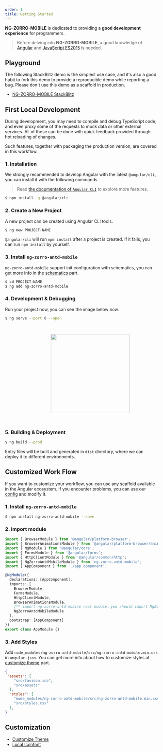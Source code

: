 ```yaml
---
order: 1
title: Getting Started
---
```


**NG-ZORRO-MOBILE** is dedicated to providing a **good development experience** for programmers.

> Before delving into **NG-ZORRO-MOBILE**, a good knowledge of [Angular](https://angular.io/) and [JavaScript ES2015](http://babeljs.io/docs/learn-es2015/) is needed.

## Playground

The following StackBlitz demo is the simplest use case, and it's also a good habit to fork this demo to provide a reproducible demo while reporting a bug. Please don't use this demo as a scaffold in production.

- [NG-ZORRO-MOBILE StackBlitz](https://stackblitz.com/edit/ng-zorro-antd-mobile-start?file=src/app/app.component.ts)

## First Local Development

During development, you may need to compile and debug TypeScript code, and even proxy some of the requests to mock data or other external services. All of these can be done with quick feedback provided through hot reloading of changes.

Such features, together with packaging the production version, are covered in this workflow.

### 1. Installation

We strongly recommended to develop Angular with the latest `@angular/cli`, you can install it with the following commands.

> Read [the documentation of `Angular CLI`](https://github.com/angular/angular-cli/wiki) to explore more features.

```bash
$ npm install -g @angular/cli
```

### 2. Create a New Project

A new project can be created using Angular CLI tools.

```bash
$ ng new PROJECT-NAME
```

`@angular/cli` will run `npm install` after a project is created. If it fails, you can run `npm install` by yourself.

### 3. Install `ng-zorro-antd-mobile`

`ng-zorro-antd-mobile` support init configuration with schematics, you can get more info in the [schematics](/#/docs/schematics/en) part.

```bash
$ cd PROJECT-NAME
$ ng add ng-zorro-antd-mobile
```

### 4. Development & Debugging

Run your project now, you can see the image below now.

```bash
$ ng serve --port 0 --open
```

<img style="display: block;padding: 30px 30%;height: 260px;" src="https://img.alicdn.com/tfs/TB15EhGJwHqK1RjSZFPXXcwapXa-500-539.png">

### 5. Building & Deployment

```bash
$ ng build --prod
```

Entry files will be built and generated in `dist` directory, where we can deploy it to different environments.

## Customized Work Flow

If you want to customize your workflow, you can use any scaffold available in the Angular ecosystem. If you encounter problems, you can use our [config](https://github.com/NG-ZORRO/ng-zorro-antd-mobile/tree/master/integration) and modify it.

### 1. Install `ng-zorro-antd-mobile`

```bash
$ npm install ng-zorro-antd-mobile --save
```

### 2. Import module

```typescript
import { BrowserModule } from '@angular/platform-browser';
import { BrowserAnimationsModule } from '@angular/platform-browser/animations';
import { NgModule } from '@angular/core';
import { FormsModule } from '@angular/forms';
import { HttpClientModule } from '@angular/common/http';
import { NgZorroAntdMobileModule } from 'ng-zorro-antd-mobile';
import { AppComponent } from './app.component';

@NgModule({
  declarations: [AppComponent],
  imports: [
    BrowserModule,
    FormsModule,
    HttpClientModule,
    BrowserAnimationsModule,
    /** import ng-zorro-antd-mobile root module，you should import NgZorroAntdModule instead in sub module **/
    NgZorroAntdMobileModule
  ],
  bootstrap: [AppComponent]
})
export class AppModule {}
```

### 3. Add Styles

Add `node_modules/ng-zorro-antd-mobile/src/ng-zorro-antd-mobile.min.css` in `angular.json`. You can get more info about how to customize styles at [customize theme](/#/docs/customize-theme/en) part.
```json
{
 "assets": [
    "src/favicon.ico",
    "src/assets"
  ],
  "styles": [
    "node_modules/ng-zorro-antd-mobile/src/ng-zorro-antd-mobile.min.css",
    "src/styles.css"
  ],
}
```

## Customization

- [Customize Theme](/#/docs/customize-theme/en)
- [Local Iconfont](/#/docs/customize-theme/en)
